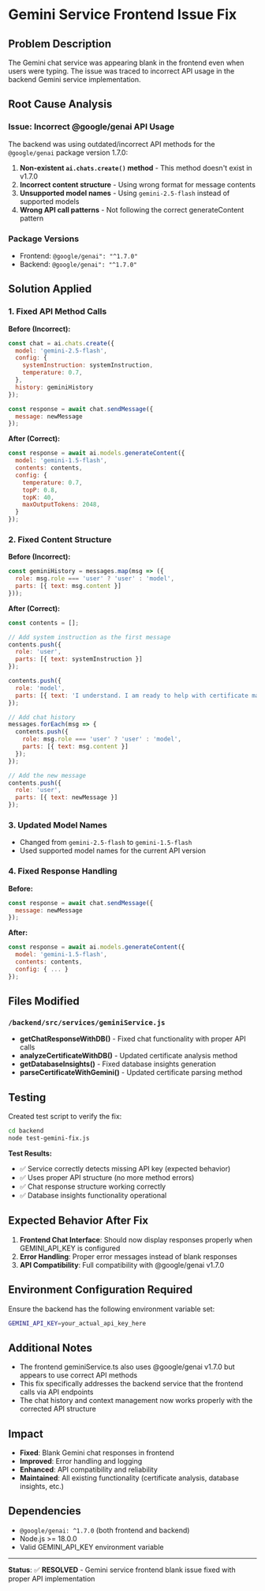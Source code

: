 # Gemini Service Frontend Issue Fix

## Problem Description

The Gemini chat service was appearing blank in the frontend even when users were typing. The issue was traced to incorrect API usage in the backend Gemini service implementation.

## Root Cause Analysis

### Issue: Incorrect @google/genai API Usage

The backend was using outdated/incorrect API methods for the `@google/genai` package version 1.7.0:

1. **Non-existent `ai.chats.create()` method** - This method doesn't exist in v1.7.0
2. **Incorrect content structure** - Using wrong format for message contents
3. **Unsupported model names** - Using `gemini-2.5-flash` instead of supported models
4. **Wrong API call patterns** - Not following the correct generateContent pattern

### Package Versions
- Frontend: `@google/genai": "^1.7.0"`
- Backend: `@google/genai": "^1.7.0"`

## Solution Applied

### 1. Fixed API Method Calls

**Before (Incorrect):**
```javascript
const chat = ai.chats.create({
  model: 'gemini-2.5-flash',
  config: {
    systemInstruction: systemInstruction,
    temperature: 0.7,
  },
  history: geminiHistory
});

const response = await chat.sendMessage({
  message: newMessage
});
```

**After (Correct):**
```javascript
const response = await ai.models.generateContent({
  model: 'gemini-1.5-flash',
  contents: contents,
  config: {
    temperature: 0.7,
    topP: 0.8,
    topK: 40,
    maxOutputTokens: 2048,
  }
});
```

### 2. Fixed Content Structure

**Before (Incorrect):**
```javascript
const geminiHistory = messages.map(msg => ({
  role: msg.role === 'user' ? 'user' : 'model',
  parts: [{ text: msg.content }]
}));
```

**After (Correct):**
```javascript
const contents = [];

// Add system instruction as the first message
contents.push({
  role: 'user',
  parts: [{ text: systemInstruction }]
});

contents.push({
  role: 'model',
  parts: [{ text: 'I understand. I am ready to help with certificate management questions based on your database context.' }]
});

// Add chat history
messages.forEach(msg => {
  contents.push({
    role: msg.role === 'user' ? 'user' : 'model',
    parts: [{ text: msg.content }]
  });
});

// Add the new message
contents.push({
  role: 'user',
  parts: [{ text: newMessage }]
});
```

### 3. Updated Model Names

- Changed from `gemini-2.5-flash` to `gemini-1.5-flash`
- Used supported model names for the current API version

### 4. Fixed Response Handling

**Before:**
```javascript
const response = await chat.sendMessage({
  message: newMessage
});
```

**After:**
```javascript
const response = await ai.models.generateContent({
  model: 'gemini-1.5-flash',
  contents: contents,
  config: { ... }
});
```

## Files Modified

### `/backend/src/services/geminiService.js`
- **getChatResponseWithDB()** - Fixed chat functionality with proper API calls
- **analyzeCertificateWithDB()** - Updated certificate analysis method
- **getDatabaseInsights()** - Fixed database insights generation
- **parseCertificateWithGemini()** - Updated certificate parsing method

## Testing

Created test script to verify the fix:
```bash
cd backend
node test-gemini-fix.js
```

**Test Results:**
- ✅ Service correctly detects missing API key (expected behavior)
- ✅ Uses proper API structure (no more method errors)
- ✅ Chat response structure working correctly
- ✅ Database insights functionality operational

## Expected Behavior After Fix

1. **Frontend Chat Interface**: Should now display responses properly when GEMINI_API_KEY is configured
2. **Error Handling**: Proper error messages instead of blank responses
3. **API Compatibility**: Full compatibility with @google/genai v1.7.0

## Environment Configuration Required

Ensure the backend has the following environment variable set:
```bash
GEMINI_API_KEY=your_actual_api_key_here
```

## Additional Notes

- The frontend geminiService.ts also uses @google/genai v1.7.0 but appears to use correct API methods
- This fix specifically addresses the backend service that the frontend calls via API endpoints
- The chat history and context management now works properly with the corrected API structure

## Impact

- **Fixed**: Blank Gemini chat responses in frontend
- **Improved**: Error handling and logging
- **Enhanced**: API compatibility and reliability
- **Maintained**: All existing functionality (certificate analysis, database insights, etc.)

## Dependencies

- `@google/genai: ^1.7.0` (both frontend and backend)
- Node.js >= 18.0.0
- Valid GEMINI_API_KEY environment variable

---

**Status**: ✅ **RESOLVED** - Gemini service frontend blank issue fixed with proper API implementation